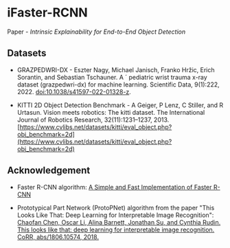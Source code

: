 # iFaster-RCNN

Paper - *Intrinsic Explainability for End-to-End
Object Detection*

## Datasets

- GRAZPEDWRI-DX - Eszter Nagy, Michael Janisch, Franko Hržic, Erich Sorantin, and Sebastian Tschauner. A ´
                        pediatric wrist trauma x-ray dataset (grazpedwri-dx) for machine learning. Scientific Data,
                        9(1):222, 2022. [doi:10.1038/s41597-022-01328-z](https://www.nature.com/articles/s41597-022-01328-z). 
                        
- KITTI 2D Object Detection Benchmark - A Geiger, P Lenz, C Stiller, and R Urtasun. Vision meets robotics: The
                                   kitti dataset. The International Journal of Robotics Research, 32(11):1231–1237, 2013.
                                   [https://www.cvlibs.net/datasets/kitti/eval_object.php?obj_benchmark=2d](https://www.cvlibs.net/datasets/kitti/eval_object.php?obj_benchmark=2d)



## Acknowledgement

- Faster R-CNN algorithm: [A Simple and Fast Implementation of Faster R-CNN](https://github.com/chenyuntc/simple-faster-rcnn-pytorch)

- Prototypical Part Network (ProtoPNet) algorithm from the paper "This Looks Like That: Deep Learning for Interpretable Image Recognition": [Chaofan Chen, Oscar Li, Alina Barnett, Jonathan Su, and Cynthia Rudin. This looks like that: deep learning for interpretable image recognition. CoRR, abs/1806.10574, 2018.](https://github.com/cfchen-duke/ProtoPNet/tree/master)
